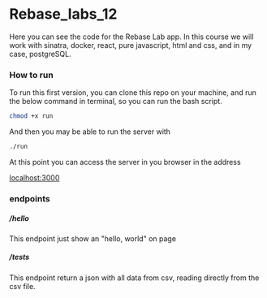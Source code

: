 # Rebase_labs_12
Here you can see the code for the Rebase Lab app. In this course we will work with sinatra, docker, react, pure javascript, html and css, and in my case, postgreSQL.

### How to run

To run this first version, you can clone this repo on your machine, and run the below command in terminal, so you can run the bash script.

```bash
chmod +x run
```

And then you may be able to run the server with

```bash
./run
```

At this point you can access the server in you browser in the address

[localhost:3000](http://localhost:3000)

### endpoints

##### /hello

This endpoint just show an "hello, world" on page

##### /tests

This endpoint return a json with all data from csv, reading directly from the csv file.
